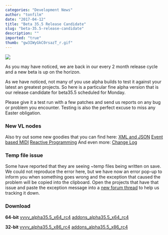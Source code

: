 ```yaml
---
categories: "Development News"
author: "tonfilm"
date: "2017-04-12"
title: "Beta 35.5 Release Candidate"
slug: "beta-35.5-release-candidate"
description: ""
imported: "true"
thumb: "gw3IWyGkC0rsazT_r.gif"
---
```



![](gw3IWyGkC0rsazT_r.gif)

As you may have noticed, we are back in our every 2 month release cycle and a new beta is up on the horizon.

As we have noticed, not many of you use alpha builds to test it against your latest an greatest projects. So here is a particular fine alpha version that is our release candidate for beta35.5 scheduled for Monday.

Please give it a test run with a few patches and send us reports on any bug or problem you encounter. Testing is also the perfect excuse to miss any Easter obligation.

### New VL nodes
Also try out some new goodies that you can find here:
[XML and JSON](/blog/2017/vl-xml-and-json-nodes)
[Event based MIDI](/blog/2017/vl-event-based-midi)
[Reactive Programming](/blog/2017/vl-reactive-programming)
And even more: [Change Log](https://betadocs.vvvv.org/changelog/index.html)

### Temp file issue
Some have reported that they are seeing ~temp files being written on save. We could not reproduce the error here, but we have now an error pop-up to inform you when something goes wrong and the exception that caused the problem will be copied into the clipboard. Open the projects that have that issue and paste the exception message into a [new forum thread](https://discourse.vvvv.org/) to help us tracking it down.

### Download
**64-bit**
[vvvv_alpha35.5_x64_rc4](http://teamcity.vvvv.org/guestAuth/app/rest/builds/id:17809/artifacts/content/vvvv_50alpha35.5_x64.zip)
[addons_alpha35.5_x64_rc4](http://teamcity.vvvv.org/guestAuth/app/rest/builds/id:17809/artifacts/content/addons_50alpha35.5_x64.zip)

**32-bit**
[vvvv_alpha35.5_x86_rc4](http://teamcity.vvvv.org/guestAuth/app/rest/builds/id:17808/artifacts/content/vvvv_50alpha35.5_x86.zip)
[addons_alpha35.5_x86_rc4](http://teamcity.vvvv.org/guestAuth/app/rest/builds/id:17808/artifacts/content/addons_50alpha35.5_x86.zip)

